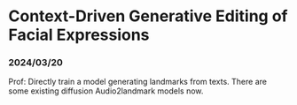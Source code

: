

# Context-Driven Generative Editing of Facial Expressions

### 2024/03/20

Prof: Directly train a model generating landmarks from texts. There are some existing diffusion Audio2landmark models now. 



